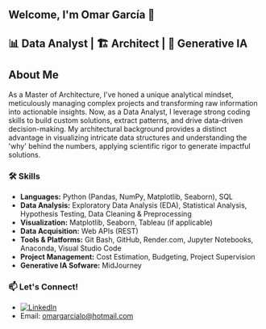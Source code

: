 ## Welcome, I'm  Omar García 👋

## 📊 Data Analyst | 🏗️ Architect | 🤖 Generative IA 

## About Me
As a Master of Architecture, I've honed a unique analytical mindset, meticulously managing complex projects and transforming raw information into actionable insights. Now, as a Data Analyst, I leverage strong coding skills to build custom solutions, extract patterns, and drive data-driven decision-making. My architectural background provides a distinct advantage in visualizing intricate data structures and understanding the 'why' behind the numbers, applying scientific rigor to generate impactful solutions.

### 🛠️ Skills
* **Languages:** Python (Pandas, NumPy, Matplotlib, Seaborn), SQL
* **Data Analysis:** Exploratory Data Analysis (EDA), Statistical Analysis, Hypothesis Testing, Data Cleaning & Preprocessing
* **Visualization:** Matplotlib, Seaborn, Tableau (if applicable)
* **Data Acquisition:** Web APIs (REST)
* **Tools & Platforms:** Git Bash, GitHub, Render.com, Jupyter Notebooks, Anaconda, Visual Studio Code
* **Project Management:** Cost Estimation, Budgeting, Project Supervision
* **Generative IA Sofware:** MidJourney 

### 📫 Let's Connect!
* [![LinkedIn](https://img.shields.io/badge/LinkedIn-@OmarGarcia-0077B5?style=for-the-badge&logo=linkedin&logoColor=white&labelColor=101010)](https://www.linkedin.com/in/arq-omargarcia/)
* Email: omargarcialo@hotmail.com
  
<!--
**Talelfe/Talelfe** is a ✨ _special_ ✨ repository because its `README.md` (this file) appears on your GitHub profile.

Here are some ideas to get you started:

- 🔭 I’m currently working on ...
- 🌱 I’m currently learning ...
- 👯 I’m looking to collaborate on ...
- 🤔 I’m looking for help with ...
- 💬 Ask me about ...
- 📫 How to reach me: ...
- 😄 Pronouns: ...
- ⚡ Fun fact: ...
-->
